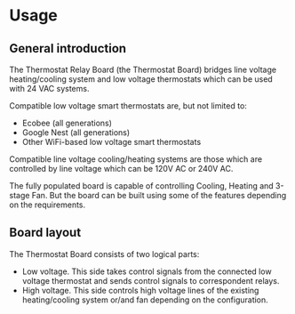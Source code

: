 # Usage

## General introduction
The Thermostat Relay Board (the Thermostat Board) bridges line voltage heating/cooling system and low voltage thermostats which can be used with 24 VAC systems.

Compatible low voltage smart thermostats are, but not limited to:
* Ecobee (all generations)
* Google Nest (all generations)
* Other WiFi-based low voltage smart thermostats

Compatible line voltage cooling/heating systems are those which are controlled by line voltage which can be 120V AC or 240V AC.

The fully populated board is capable of controlling Cooling, Heating and 3-stage Fan. But the board can be built using some of the features depending on the requirements.

## Board layout
The Thermostat Board consists of two logical parts:
* Low voltage. This side takes control signals from the connected low voltage thermostat and sends control signals to correspondent relays.
* High voltage. This side controls high voltage lines of the existing heating/cooling system or/and fan depending on the configuration.
